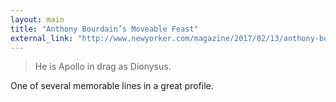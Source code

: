 ```yaml
---
layout: main
title: "Anthony Bourdain’s Moveable Feast"
external_link: "http://www.newyorker.com/magazine/2017/02/13/anthony-bourdains-moveable-feast"
---
```

> He is Apollo in drag as Dionysus.

One of several memorable lines in a great profile. 
